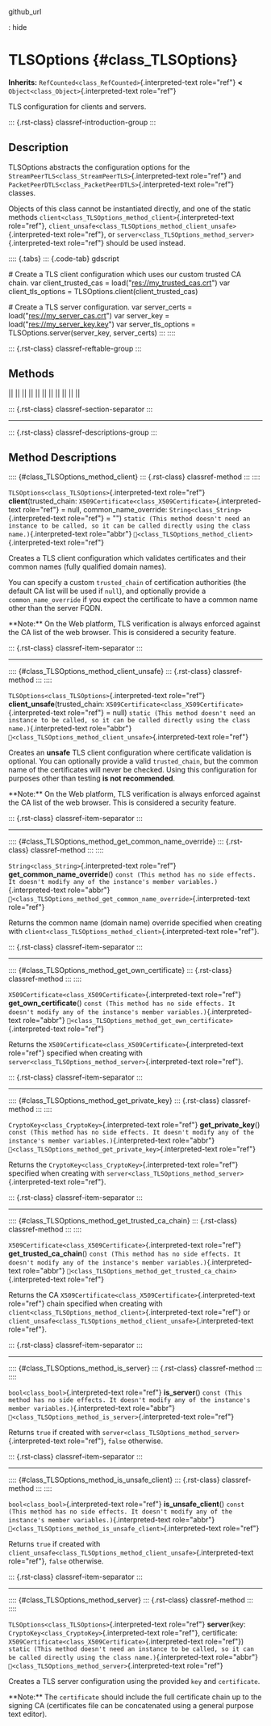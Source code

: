 github_url

:   hide

# TLSOptions {#class_TLSOptions}

**Inherits:** `RefCounted<class_RefCounted>`{.interpreted-text
role="ref"} **\<** `Object<class_Object>`{.interpreted-text role="ref"}

TLS configuration for clients and servers.

::: {.rst-class}
classref-introduction-group
:::

## Description

TLSOptions abstracts the configuration options for the
`StreamPeerTLS<class_StreamPeerTLS>`{.interpreted-text role="ref"} and
`PacketPeerDTLS<class_PacketPeerDTLS>`{.interpreted-text role="ref"}
classes.

Objects of this class cannot be instantiated directly, and one of the
static methods
`client<class_TLSOptions_method_client>`{.interpreted-text role="ref"},
`client_unsafe<class_TLSOptions_method_client_unsafe>`{.interpreted-text
role="ref"}, or
`server<class_TLSOptions_method_server>`{.interpreted-text role="ref"}
should be used instead.

:::: {.tabs}
::: {.code-tab}
gdscript

\# Create a TLS client configuration which uses our custom trusted CA
chain. var client_trusted_cas = load(\"<res://my_trusted_cas.crt>\") var
client_tls_options = TLSOptions.client(client_trusted_cas)

\# Create a TLS server configuration. var server_certs =
load(\"<res://my_server_cas.crt>\") var server_key =
load(\"<res://my_server_key.key>\") var server_tls_options =
TLSOptions.server(server_key, server_certs)
:::
::::

::: {.rst-class}
classref-reftable-group
:::

## Methods

||
||
||
||
||
||
||
||
||
||
||

::: {.rst-class}
classref-section-separator
:::

------------------------------------------------------------------------

::: {.rst-class}
classref-descriptions-group
:::

## Method Descriptions

:::: {#class_TLSOptions_method_client}
::: {.rst-class}
classref-method
:::
::::

`TLSOptions<class_TLSOptions>`{.interpreted-text role="ref"}
**client**(trusted_chain:
`X509Certificate<class_X509Certificate>`{.interpreted-text role="ref"} =
null, common_name_override: `String<class_String>`{.interpreted-text
role="ref"} = \"\")
`static (This method doesn't need an instance to be called, so it can be called directly using the class name.)`{.interpreted-text
role="abbr"} `🔗<class_TLSOptions_method_client>`{.interpreted-text
role="ref"}

Creates a TLS client configuration which validates certificates and
their common names (fully qualified domain names).

You can specify a custom `trusted_chain` of certification authorities
(the default CA list will be used if `null`), and optionally provide a
`common_name_override` if you expect the certificate to have a common
name other than the server FQDN.

\*\*Note:\*\* On the Web platform, TLS verification is always enforced
against the CA list of the web browser. This is considered a security
feature.

::: {.rst-class}
classref-item-separator
:::

------------------------------------------------------------------------

:::: {#class_TLSOptions_method_client_unsafe}
::: {.rst-class}
classref-method
:::
::::

`TLSOptions<class_TLSOptions>`{.interpreted-text role="ref"}
**client_unsafe**(trusted_chain:
`X509Certificate<class_X509Certificate>`{.interpreted-text role="ref"} =
null)
`static (This method doesn't need an instance to be called, so it can be called directly using the class name.)`{.interpreted-text
role="abbr"}
`🔗<class_TLSOptions_method_client_unsafe>`{.interpreted-text
role="ref"}

Creates an **unsafe** TLS client configuration where certificate
validation is optional. You can optionally provide a valid
`trusted_chain`, but the common name of the certificates will never be
checked. Using this configuration for purposes other than testing **is
not recommended**.

\*\*Note:\*\* On the Web platform, TLS verification is always enforced
against the CA list of the web browser. This is considered a security
feature.

::: {.rst-class}
classref-item-separator
:::

------------------------------------------------------------------------

:::: {#class_TLSOptions_method_get_common_name_override}
::: {.rst-class}
classref-method
:::
::::

`String<class_String>`{.interpreted-text role="ref"}
**get_common_name_override**()
`const (This method has no side effects. It doesn't modify any of the instance's member variables.)`{.interpreted-text
role="abbr"}
`🔗<class_TLSOptions_method_get_common_name_override>`{.interpreted-text
role="ref"}

Returns the common name (domain name) override specified when creating
with `client<class_TLSOptions_method_client>`{.interpreted-text
role="ref"}.

::: {.rst-class}
classref-item-separator
:::

------------------------------------------------------------------------

:::: {#class_TLSOptions_method_get_own_certificate}
::: {.rst-class}
classref-method
:::
::::

`X509Certificate<class_X509Certificate>`{.interpreted-text role="ref"}
**get_own_certificate**()
`const (This method has no side effects. It doesn't modify any of the instance's member variables.)`{.interpreted-text
role="abbr"}
`🔗<class_TLSOptions_method_get_own_certificate>`{.interpreted-text
role="ref"}

Returns the `X509Certificate<class_X509Certificate>`{.interpreted-text
role="ref"} specified when creating with
`server<class_TLSOptions_method_server>`{.interpreted-text role="ref"}.

::: {.rst-class}
classref-item-separator
:::

------------------------------------------------------------------------

:::: {#class_TLSOptions_method_get_private_key}
::: {.rst-class}
classref-method
:::
::::

`CryptoKey<class_CryptoKey>`{.interpreted-text role="ref"}
**get_private_key**()
`const (This method has no side effects. It doesn't modify any of the instance's member variables.)`{.interpreted-text
role="abbr"}
`🔗<class_TLSOptions_method_get_private_key>`{.interpreted-text
role="ref"}

Returns the `CryptoKey<class_CryptoKey>`{.interpreted-text role="ref"}
specified when creating with
`server<class_TLSOptions_method_server>`{.interpreted-text role="ref"}.

::: {.rst-class}
classref-item-separator
:::

------------------------------------------------------------------------

:::: {#class_TLSOptions_method_get_trusted_ca_chain}
::: {.rst-class}
classref-method
:::
::::

`X509Certificate<class_X509Certificate>`{.interpreted-text role="ref"}
**get_trusted_ca_chain**()
`const (This method has no side effects. It doesn't modify any of the instance's member variables.)`{.interpreted-text
role="abbr"}
`🔗<class_TLSOptions_method_get_trusted_ca_chain>`{.interpreted-text
role="ref"}

Returns the CA
`X509Certificate<class_X509Certificate>`{.interpreted-text role="ref"}
chain specified when creating with
`client<class_TLSOptions_method_client>`{.interpreted-text role="ref"}
or
`client_unsafe<class_TLSOptions_method_client_unsafe>`{.interpreted-text
role="ref"}.

::: {.rst-class}
classref-item-separator
:::

------------------------------------------------------------------------

:::: {#class_TLSOptions_method_is_server}
::: {.rst-class}
classref-method
:::
::::

`bool<class_bool>`{.interpreted-text role="ref"} **is_server**()
`const (This method has no side effects. It doesn't modify any of the instance's member variables.)`{.interpreted-text
role="abbr"} `🔗<class_TLSOptions_method_is_server>`{.interpreted-text
role="ref"}

Returns `true` if created with
`server<class_TLSOptions_method_server>`{.interpreted-text role="ref"},
`false` otherwise.

::: {.rst-class}
classref-item-separator
:::

------------------------------------------------------------------------

:::: {#class_TLSOptions_method_is_unsafe_client}
::: {.rst-class}
classref-method
:::
::::

`bool<class_bool>`{.interpreted-text role="ref"} **is_unsafe_client**()
`const (This method has no side effects. It doesn't modify any of the instance's member variables.)`{.interpreted-text
role="abbr"}
`🔗<class_TLSOptions_method_is_unsafe_client>`{.interpreted-text
role="ref"}

Returns `true` if created with
`client_unsafe<class_TLSOptions_method_client_unsafe>`{.interpreted-text
role="ref"}, `false` otherwise.

::: {.rst-class}
classref-item-separator
:::

------------------------------------------------------------------------

:::: {#class_TLSOptions_method_server}
::: {.rst-class}
classref-method
:::
::::

`TLSOptions<class_TLSOptions>`{.interpreted-text role="ref"}
**server**(key: `CryptoKey<class_CryptoKey>`{.interpreted-text
role="ref"}, certificate:
`X509Certificate<class_X509Certificate>`{.interpreted-text role="ref"})
`static (This method doesn't need an instance to be called, so it can be called directly using the class name.)`{.interpreted-text
role="abbr"} `🔗<class_TLSOptions_method_server>`{.interpreted-text
role="ref"}

Creates a TLS server configuration using the provided `key` and
`certificate`.

\*\*Note:\*\* The `certificate` should include the full certificate
chain up to the signing CA (certificates file can be concatenated using
a general purpose text editor).

